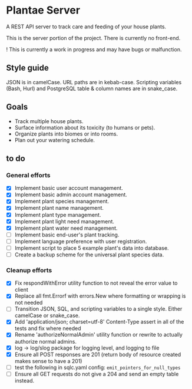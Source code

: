 # Plantae Server

A REST API server to track care and feeding of your house plants.

This is the server portion of the project. There is currently no front-end.

! This is currently a work in progress and may have bugs or malfunction.

## Style guide

JSON is in camelCase.
URL paths are in kebab-case.
Scripting variables (Bash, Hurl) and PostgreSQL table & column names are in snake_case.

## Goals

- Track multiple house plants.
- Surface information about its toxicity (to humans or pets).
- Organize plants into biomes or into rooms.
- Plan out your watering schedule.

## to do

### General efforts

- [x] Implement basic user account management.
- [x] Implement basic admin account management.
- [x] Implement plant species management.
- [x] Implement plant name management.
- [x] Implement plant type management.
- [x] Implement plant light need management.
- [x] Implement plant water need management.
- [ ] Implement basic end-user's plant tracking.
- [ ] Implement language preference with user registration.
- [ ] Implement script to place 5 example plant's data into database.
- [ ] Create a backup scheme for the universal plant species data.

### Cleanup efforts

- [x] Fix respondWithError utility function to not reveal the error value to client
- [x] Replace all fmt.Errorf with errors.New where formatting or wrapping is not needed
- [ ] Transition JSON, SQL, and scripting variables to a single style. Either camelCase or snake_case.
- [x] Add 'application/json; charset=utf-8' Content-Type assert in all of the tests and fix where needed
- [x] Rename 'authorizeNormalAdmin' utility function or rewrite to actually authorize normal admins.
- [x] log -> log/slog package for logging level, and logging to file
- [x] Ensure all POST responses are 201 (return body of resource created makes sense to have a 201)
- [ ] test the following in sqlc.yaml config: `emit_pointers_for_null_types`
- [ ] Ensure all GET requests do not give a 204 and send an empty table instead.
